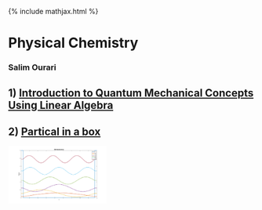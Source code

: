 {% include mathjax.html %}

#     **Physical Chemistry** 

### Salim Ourari

## $1)$ [Introduction to Quantum Mechanical Concepts Using Linear Algebra](/Introduction.md)
## $2)$ [Partical in a box](/PIB.md)
<img src="/PIBpic.png" width="200">
